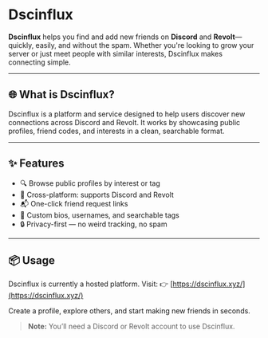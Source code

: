 # Dscinflux

**Dscinflux** helps you find and add new friends on **Discord** and **Revolt**—quickly, easily, and without the spam. Whether you're looking to grow your server or just meet people with similar interests, Dscinflux makes connecting simple.

---

## 🌐 What is Dscinflux?

Dscinflux is a platform and service designed to help users discover new connections across Discord and Revolt. It works by showcasing public profiles, friend codes, and interests in a clean, searchable format.

---

## ✨ Features

- 🔍 Browse public profiles by interest or tag  
- 🤝 Cross-platform: supports Discord and Revolt  
- 📬 One-click friend request links  
- 🧾 Custom bios, usernames, and searchable tags  
- 🔒 Privacy-first — no weird tracking, no spam  

---

## 📦 Usage

Dscinflux is currently a hosted platform. Visit:
👉 [https://dscinflux.xyz/](https://dscinflux.xyz/)

Create a profile, explore others, and start making new friends in seconds.
> **Note:** You’ll need a Discord or Revolt account to use Dscinflux.
